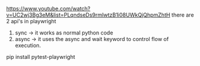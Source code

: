 https://www.youtube.com/watch?v=UC2wj3Bg3eM&list=PLqndseDs9rmIwtzB1i08UWkQjQhpmZhtH
there are 2 api's in playwright 
1. sync -> it works as normal python code
2. async ->  it uses the async and wait keyword to control flow of execution.

pip install pytest-playwright
